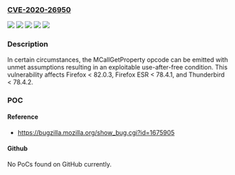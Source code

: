 ### [CVE-2020-26950](https://cve.mitre.org/cgi-bin/cvename.cgi?name=CVE-2020-26950)
![](https://img.shields.io/static/v1?label=Product&message=Firefox%20ESR&color=blue)
![](https://img.shields.io/static/v1?label=Product&message=Firefox&color=blue)
![](https://img.shields.io/static/v1?label=Product&message=Thunderbird&color=blue)
![](https://img.shields.io/static/v1?label=Version&message=n%2Fa&color=blue)
![](https://img.shields.io/static/v1?label=Vulnerability&message=Write%20side%20effects%20in%20MCallGetProperty%20opcode%20not%20accounted%20for&color=brighgreen)

### Description

In certain circumstances, the MCallGetProperty opcode can be emitted with unmet assumptions resulting in an exploitable use-after-free condition. This vulnerability affects Firefox < 82.0.3, Firefox ESR < 78.4.1, and Thunderbird < 78.4.2.

### POC

#### Reference
- https://bugzilla.mozilla.org/show_bug.cgi?id=1675905

#### Github
No PoCs found on GitHub currently.

